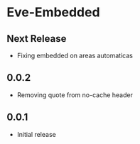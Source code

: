 Eve-Embedded
===========

Next Release
-----

* Fixing embedded on areas automaticas

0.0.2
-----

* Removing quote from no-cache header

0.0.1
-----

* Initial release
